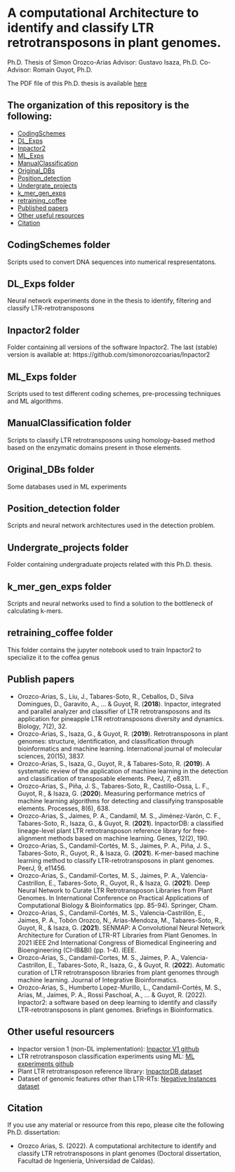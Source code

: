 # A computational Architecture to identify and classify LTR retrotransposons in plant genomes.
Ph.D. Thesis of Simon Orozco-Arias
Advisor: Gustavo Isaza, Ph.D.
Co-Advisor: Romain Guyot, Ph.D.

The PDF file of this Ph.D. thesis is available [here](https://repositorio.ucaldas.edu.co/handle/ucaldas/17590)

## The organization of this repository is the following:

* [CodingSchemes](#CodingSchemes)  
* [DL_Exps](#DL_Exps)  
* [Inpactor2](#Inpactor2)  
* [ML_Exps](#ML_Exps) 
* [ManualClassification](#ManualClassification) 
* [Original_DBs](#Original_DBs) 
* [Position_detection](#Position_detection) 
* [Undergrate_projects](#Undergrate_projects) 
* [k_mer_gen_exps](#k_mer_gen_exps) 
* [retraining_coffee](#retraining_coffee)
* [Published papers](#papers) 
* [Other useful resources](#resources) 
* [Citation](#citation) 

## CodingSchemes folder
<a name="CodingSchemes"/>
Scripts used to convert DNA sequences into numerical respresentatons. 

## DL_Exps folder
<a name="DL_Exps"/>
Neural network experiments done in the thesis to identify, filtering and classify LTR-retrotransposons

## Inpactor2 folder
<a name="Inpactor2"/>
Folder containing all versions of the software Inpactor2. The last (stable) version is available at: https://github.com/simonorozcoarias/Inpactor2

## ML_Exps folder
<a name="ML_Exps"/>
Scripts used to test different coding schemes, pre-processing techniques and ML algorithms.

## ManualClassification folder
<a name="ManualClassification"/>
Scripts to classify LTR retrotransposons using homology-based method based on the enzymatic domains present in those elements.

## Original_DBs folder
<a name="Original_DBs"/>
Some databases used in ML experiments

## Position_detection folder
<a name="Position_detection"/>
Scripts and neural network architectures used in the detection problem.

## Undergrate_projects folder
<a name="Undergrate_projects"/>
Folder containing undergraduate projects related with this Ph.D. thesis.

## k_mer_gen_exps folder
<a name="k_mer_gen_exps"/>
Scripts and neural networks used to find a solution to the bottleneck of calculating k-mers.

## retraining_coffee folder
<a name="retraining_coffee"/>
This folder contains the jupyter notebook used to train Inpactor2 to specialize it to the coffea genus

## Publish papers
<a name="papers"/>

* Orozco-Arias, S., Liu, J., Tabares-Soto, R., Ceballos, D., Silva Domingues, D., Garavito, A., ... & Guyot, R. (**2018**). Inpactor, integrated and parallel analyzer and classifier of LTR retrotransposons and its application for pineapple LTR retrotransposons diversity and dynamics. Biology, 7(2), 32.
* Orozco-Arias, S., Isaza, G., & Guyot, R. (**2019**). Retrotransposons in plant genomes: structure, identification, and classification through bioinformatics and machine learning. International journal of molecular sciences, 20(15), 3837.
* Orozco-Arias, S., Isaza, G., Guyot, R., & Tabares-Soto, R. (**2019**). A systematic review of the application of machine learning in the detection and classification of transposable elements. PeerJ, 7, e8311.
* Orozco-Arias, S., Piña, J. S., Tabares-Soto, R., Castillo-Ossa, L. F., Guyot, R., & Isaza, G. (**2020**). Measuring performance metrics of machine learning algorithms for detecting and classifying transposable elements. Processes, 8(6), 638.
* Orozco-Arias, S., Jaimes, P. A., Candamil, M. S., Jiménez-Varón, C. F., Tabares-Soto, R., Isaza, G., & Guyot, R. (**2021**). InpactorDB: a classified lineage-level plant LTR retrotransposon reference library for free-alignment methods based on machine learning. Genes, 12(2), 190.
* Orozco-Arias, S., Candamil-Cortés, M. S., Jaimes, P. A., Piña, J. S., Tabares-Soto, R., Guyot, R., & Isaza, G. (**2021**). K-mer-based machine learning method to classify LTR-retrotransposons in plant genomes. PeerJ, 9, e11456.
* Orozco-Arias, S., Candamil-Cortes, M. S., Jaimes, P. A., Valencia-Castrillon, E., Tabares-Soto, R., Guyot, R., & Isaza, G. (**2021**). Deep Neural Network to Curate LTR Retrotransposon Libraries from Plant Genomes. In International Conference on Practical Applications of Computational Biology & Bioinformatics (pp. 85-94). Springer, Cham.
* Orozco-Arias, S., Candamil-Cortés, M. S., Valencia-Castrillón, E., Jaimes, P. A., Tobón Orozco, N., Arias-Mendoza, M., Tabares-Soto, R., Guyot, R., & Isaza, G. (**2021**). SENMAP: A Convolutional Neural Network Architecture for Curation of LTR-RT Libraries from Plant Genomes. In 2021 IEEE 2nd International Congress of Biomedical Engineering and Bioengineering (CI-IB&BI) (pp. 1-4). IEEE.
* Orozco-Arias, S., Candamil-Cortes, M. S., Jaimes, P. A., Valencia-Castrillon, E., Tabares-Soto, R., Isaza, G., & Guyot, R. (**2022**). Automatic curation of LTR retrotransposon libraries from plant genomes through machine learning. Journal of Integrative Bioinformatics.
* Orozco-Arias, S., Humberto Lopez-Murillo, L., Candamil-Cortés, M. S., Arias, M., Jaimes, P. A., Rossi Paschoal, A., ... & Guyot, R. (2022). Inpactor2: a software based on deep learning to identify and classify LTR-retrotransposons in plant genomes. Briefings in Bioinformatics.

## Other useful resourcers
<a name="resources"/>

* Inpactor version 1 (non-DL implementation): [Inpactor V1 github](https://github.com/simonorozcoarias/Inpactor)
* LTR retrotransposon classification experiments using ML: [ML experiments github](https://github.com/simonorozcoarias/MachineLearningInTEs)
* Plant LTR retrotransposon reference library: [InpactorDB dataset](https://zenodo.org/record/5816833#.YdRXUXWZNH4)
* Dataset of genomic features other than LTR-RTs: [Negative Instances dataset](https://zenodo.org/record/4543905#.YdRXpnWZNH4)

## Citation
<a name="citation"/>
If you use any material or resource from this repo, please cite the following Ph.D. dissertation:

* Orozco Arias, S. (2022). A computational architecture to identify and classify LTR retrotransposons in plant genomes (Doctoral dissertation, Facultad de Ingeniería, Universidad de Caldas).
